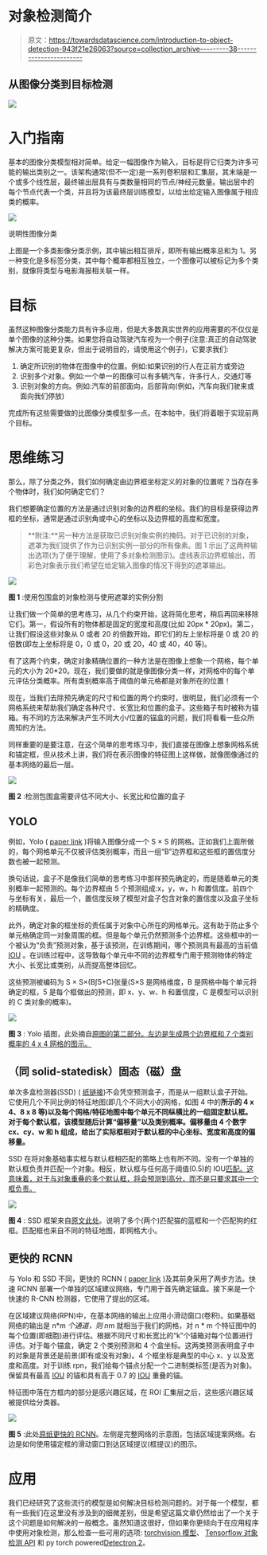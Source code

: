 # 对象检测简介

> 原文：<https://towardsdatascience.com/introduction-to-object-detection-943f21e26063?source=collection_archive---------38----------------------->

## 从图像分类到目标检测

![](img/bad737ba1c4910918d12575f5b90c3d8.png)

# 入门指南

基本的图像分类模型相对简单。给定一幅图像作为输入，目标是将它归类为许多可能的输出类别之一。该架构通常(但不一定)是一系列卷积层和汇集层，其末端是一个或多个线性层，最终输出层具有与类数量相同的节点/神经元数量。输出层中的每个节点代表一个类，并且将为该最终层训练模型，以给出给定输入图像属于相应类的概率。

![](img/a9a961cfc64dc80e06d7cf5601a5c5ff.png)

说明性图像分类

上图是一个多类影像分类示例，其中输出相互排斥，即所有输出概率总和为 1。另一种变化是多标签分类，其中每个概率都相互独立，一个图像可以被标记为多个类别，就像将类型与电影海报相关联一样。

# 目标

虽然这种图像分类能力具有许多应用，但是大多数真实世界的应用需要的不仅仅是单个图像的这种分类。如果您将自动驾驶汽车视为一个例子(注意:真正的自动驾驶解决方案可能更复杂，但出于说明目的，请使用这个例子)，它要求我们:

1.  确定所识别的物体在图像中的位置。例如:如果识别的行人在正前方或旁边
2.  识别多个对象。例如:一个单一的图像可以有多辆汽车，许多行人，交通灯等
3.  识别对象的方向。例如:汽车的前部面向，后部背向(例如，汽车向我们驶来或面向我们停放)

完成所有这些需要做的比图像分类模型多一点。在本帖中，我们将着眼于实现前两个目标。

# 思维练习

那么，除了分类之外，我们如何确定由边界框坐标定义的对象的位置呢？当存在多个物体时，我们如何确定它们？

我们想要确定位置的方法是通过识别对象的边界框的坐标。我们的目标是获得边界框的坐标，通常是通过识别角或中心的坐标以及边界框的高度和宽度。

> **附注:**另一种方法是获取已识别对象实例的掩码。对于已识别的对象，遮罩为我们提供了作为已识别实例一部分的所有像素。图 1 示出了这两种输出选项(为了便于理解，使用了多对象检测图示)。虚线表示边界框输出，而彩色对象表示我们希望在给定输入图像的情况下得到的遮罩输出。

![](img/a37503d4f9f76619bf66d3d18af758f3.png)

**图 1** :使用包围盒的对象检测与使用遮罩的实例分割

让我们做一个简单的思考练习，从几个约束开始，这将简化思考，稍后再回来移除它们。第一，假设所有的物体都是固定的宽度和高度(比如 20px * 20px)。第二，让我们假设这些对象从 0 或者 20 的倍数开始。即它们的左上坐标将是 0 或 20 的倍数(即左上坐标将是 0，0 或 0，20 或 20，40 或 40，40 等)。

有了这两个约束，确定对象精确位置的一种方法是在图像上想象一个网格，每个单元的大小为 20*20。现在，我们要做的就是像图像分类一样，对网格中的每个单元评估分类概率。所有类别概率高于阈值的单元格都是对象所在的位置！

现在，当我们去除预先确定的尺寸和位置的两个约束时，很明显，我们必须有一个网格系统来帮助我们确定各种尺寸、长宽比和位置的盒子。这些箱子有时被称为锚箱。有不同的方法来解决产生不同大小/位置的锚盒的问题，我们将看看一些众所周知的方法。

同样重要的是要注意，在这个简单的思考练习中，我们直接在图像上想象网格系统和锚定框，但从技术上讲，我们将在表示图像的特征图上这样做，就像图像通过的基本网络的最后一层。

![](img/2011847b36a58c14623ec9f85a1cbda7.png)

**图 2** :检测包围盒需要评估不同大小、长宽比和位置的盒子

## YOLO

例如，Yolo ( [paper link](https://arxiv.org/pdf/1506.02640.pdf) )将输入图像分成一个 S × S 的网格。正如我们上面所做的，每个网格单元不仅被评估类别概率，而且一组“B”边界框和这些框的置信度分数也被一起预测。

换句话说，盒子不是像我们简单的思考练习中那样预先确定的，而是随着单元的类别概率一起预测的。每个边界框由 5 个预测组成:x，y，w，h 和置信度。前四个与坐标有关，最后一个，置信度反映了模型对盒子包含对象的置信度以及盒子坐标的精确度。

此外，确定对象的框坐标的责任属于对象中心所在的网格单元。这有助于防止多个单元格确定同一对象周围的框。但是每个单元仍然预测多个边界框。这些框中的一个被认为“负责”预测对象，基于该预测，在训练期间，哪个预测具有最高的当前值 [IOU](https://en.wikipedia.org/wiki/Jaccard_index) 。在训练过程中，这导致每个单元中不同的边界框专门用于预测物体的特定大小、长宽比或类别，从而提高整体回忆。

这些预测被编码为 S × S×(B∫5+C)张量(S×S 是网格维度，B 是网格中每个单元将确定的框，5 是每个框做出的预测，即 x、y、w、h 和置信度，C 是模型可以识别的 C 类对象的概率)。

![](img/b92a0b7eb3006c64a1745fdf50ecdb5a.png)

**图 3** : Yolo 插图，此处摘自[原图的第二部分。左边是生成两个边界框和 7 个类别概率的 4 x 4 网格的图示。](https://arxiv.org/pdf/1506.02640.pdf)

## （同 solid-statedisk）固态（磁）盘

单次多盒检测器(SSD) ( [纸链接](https://arxiv.org/pdf/1512.02325.pdf))不会凭空预测盒子，而是从一组默认盒子开始。它使用几个不同比例的特征地图(即几个不同大小的网格，如图 4 中的**所示的 4 x 4、8 x 8 等)以及每个网格/特征地图中每个单元不同纵横比的一组固定默认框。对于每个默认框，该模型随后计算“偏移量”以及类别概率。偏移量由 4 个数字 cx、cy、w 和 h 组成，给出了实际框相对于默认框的中心坐标、宽度和高度的偏移量。**

SSD 在将对象基础事实框与默认框相匹配的策略上也有所不同。没有一个单独的默认框负责并匹配一个对象。相反，默认框与任何高于阈值(0.5)的 IOU[匹配。这意味着，对于与对象重叠的多个默认框，将会预测到高分，而不是只要求其中一个框负责。](https://en.wikipedia.org/wiki/Jaccard_index)

![](img/a8fedc91650d89075a646a1f49b38b7f.png)

**图 4** : SSD 框架来自[原文此处](https://arxiv.org/pdf/1512.02325.pdf)。说明了多个(两个)匹配猫的蓝框和一个匹配狗的红框。匹配框也来自不同的特征地图，即网格大小。

## **更快的 RCNN**

与 Yolo 和 SSD 不同，更快的 RCNN ( [paper link](https://arxiv.org/pdf/1506.01497.pdf) )及其前身采用了两步方法。快速 RCNN 部署一个单独的区域建议网络，专门用于首先确定锚盒。接下来是一个快速的 R-CNN 检测器，它使用了提出的区域。

在区域建议网络(RPN)中，在基本网络的输出上应用小滑动窗口(卷积)。如果基础网络的输出是 n*m *个通道，则 n*m 就相当于我们的网格，对 n * m 个特征图中的每个位置(即细胞)进行评估。根据不同尺寸和长宽比的“k”个锚箱对每个位置进行评估。对于每个锚盒，确定 2 个类别预测和 4 个盒坐标。这两类预测表明盒子中的对象是背景还是前景(即有或没有对象)。4 个框坐标是典型的中心 x、y 以及宽度和高度。对于训练 rpn，我们给每个锚点分配一个二进制类标签(是否为对象)。保留具有最高 [IOU](https://en.wikipedia.org/wiki/Jaccard_index) 的锚和具有高于 0.7 的 [IOU](https://en.wikipedia.org/wiki/Jaccard_index) 重叠的锚。

特征图中落在方框内的部分是感兴趣区域，在 ROI 汇集层之后，这些感兴趣区域被提供给分类器。

![](img/b1f7fec7d2bdc6a8dc67b2cc7154a2f9.png)

**图 5** :此处[原纸更快的 RCNN](https://arxiv.org/pdf/1506.01497.pdf)。左侧是完整网络的示意图，包括区域提案网络。右边是如何使用锚定框的滑动窗口到达区域提议(框提议)的图示。

# 应用

我们已经研究了这些流行的模型是如何解决目标检测问题的。对于每一个模型，都有一些我们在这里没有涉及到的细微差别，但是希望这篇文章仍然给出了一个关于这个问题是如何解决的一般概念。虽然知道这很好，但如果你更倾向于在应用程序中使用对象检测，那么检查一些可用的选项: [torchvision 模型](https://pytorch.org/docs/stable/torchvision/models.html#object-detection-instance-segmentation-and-person-keypoint-detection)、 [Tensorflow 对象检测 API](https://github.com/tensorflow/models/tree/master/research/object_detection) 和 py torch powered[Detectron 2](https://github.com/facebookresearch/detectron2)。